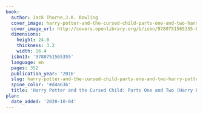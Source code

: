 ```yaml
---
book:
  author: Jack Thorne,J.K. Rowling
  cover_image: harry-potter-and-the-cursed-child-parts-one-and-two-harry-potter-8.jpg
  cover_image_url: http://covers.openlibrary.org/b/isbn/9780751565355-L.jpg
  dimensions:
    height: 24.0
    thickness: 3.2
    width: 16.4
  isbn13: '9780751565355'
  language: en
  pages: 352
  publication_year: '2016'
  slug: harry-potter-and-the-cursed-child-parts-one-and-two-harry-potter-8
  spine_color: '#d4a636'
  title: 'Harry Potter and the Cursed Child: Parts One and Two (Harry Potter, #8)'
plan:
  date_added: '2020-10-04'
---
```

